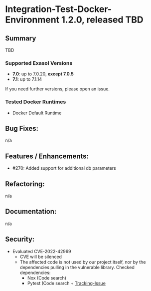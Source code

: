 # Integration-Test-Docker-Environment 1.2.0, released TBD

## Summary

TBD

### Supported Exasol Versions

* **7.0**: up to 7.0.20, **except 7.0.5**
* **7.1**: up to 7.1.14

If you need further versions, please open an issue.

### Tested Docker Runtimes

- Docker Default Runtime

## Bug Fixes:

n/a

## Features / Enhancements:

 - #270: Added support for additional db parameters

## Refactoring:

n/a

## Documentation:

n/a

## Security:

- Evaluated CVE-2022-42969
    - CVE will be silenced
    - The affected code is not used by our project itself, nor by the dependencies pulling in the vulnerable
      library.
      Checked dependencies:
        * Nox (Code search)
        * Pytest (Code search + [Tracking-Issue](https://github.com/pytest-dev/pytest/issues/10392)

